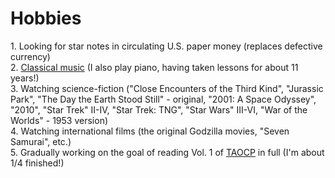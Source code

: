 <h1>Hobbies</h1>
1. Looking for star notes in circulating U.S. paper money (replaces defective currency)<br />
2. <a href="https://soundcloud.com/scott-schoeller-815995849/sets/general">Classical music</a> (I also play piano, having taken lessons for about 11 years!)<br />
3. Watching science-fiction ("Close Encounters of the Third Kind", "Jurassic Park", "The Day the Earth Stood Still" - original, "2001: A Space Odyssey", "2010", "Star Trek" II-IV, "Star Trek: TNG", "Star Wars" III-VI, "War of the Worlds" - 1953 version)<br />
4. Watching international films (the original Godzilla movies, "Seven Samurai", etc.)<br />
5. Gradually working on the goal of reading Vol. 1 of <a href="https://www-cs-faculty.stanford.edu/~knuth/taocp.html">TAOCP</a> in full (I'm about 1/4 finished!)
